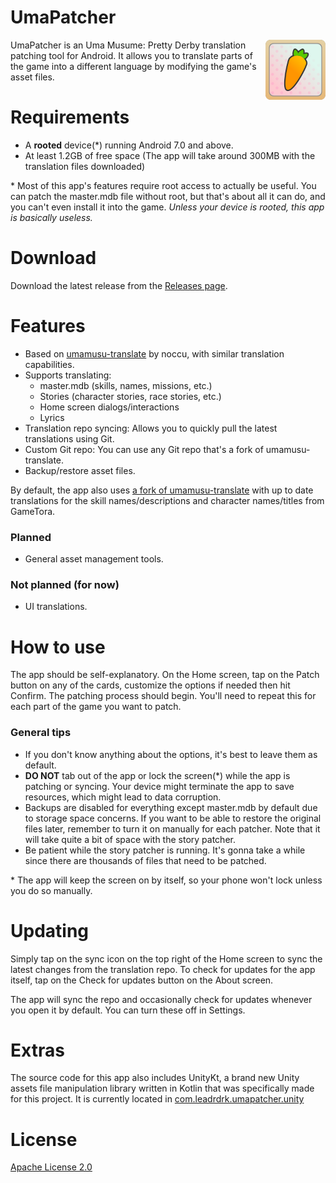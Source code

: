 # UmaPatcher
<img align="right" width="96" height="96" src="app/src/main/res/mipmap-xxhdpi/ic_launcher.webp">

UmaPatcher is an Uma Musume: Pretty Derby translation patching tool for Android. It allows you to
translate parts of the game into a different language by modifying the game's asset files.

# Requirements
- A **rooted** device(*) running Android 7.0 and above.
- At least 1.2GB of free space (The app will take around 300MB with the translation files downloaded)

\* Most of this app's features require root access to actually be useful. You can patch the master.mdb
file without root, but that's about all it can do, and you can't even install it into the game. *Unless
your device is rooted, this app is basically useless.*

# Download
Download the latest release from the [Releases page](https://github.com/LeadRDRK/UmaPatcher/releases).

# Features
- Based on [umamusu-translate](https://github.com/noccu/umamusu-translate/tree/master) by noccu, with similar translation capabilities.
- Supports translating:
  - master.mdb (skills, names, missions, etc.)
  - Stories (character stories, race stories, etc.)
  - Home screen dialogs/interactions
  - Lyrics
- Translation repo syncing: Allows you to quickly pull the latest translations using Git.
- Custom Git repo: You can use any Git repo that's a fork of umamusu-translate.
- Backup/restore asset files.

By default, the app also uses [a fork of umamusu-translate](https://github.com/LeadRDRK/umamusu-translate)
with up to date translations for the skill names/descriptions and character names/titles from GameTora.

### Planned
- General asset management tools.

### Not planned (for now)
- UI translations.

# How to use
The app should be self-explanatory. On the Home screen, tap on the Patch button on any of the cards,
customize the options if needed then hit Confirm. The patching process should begin. You'll need to
repeat this for each part of the game you want to patch.

### General tips
- If you don't know anything about the options, it's best to leave them as default.
- **DO NOT** tab out of the app or lock the screen(*) while the app is patching or syncing. Your device
might terminate the app to save resources, which might lead to data corruption.
- Backups are disabled for everything except master.mdb by default due to storage space concerns. If you want
to be able to restore the original files later, remember to turn it on manually for each patcher. Note
that it will take quite a bit of space with the story patcher.
- Be patient while the story patcher is running. It's gonna take a while since there are thousands of files that
need to be patched.

\* The app will keep the screen on by itself, so your phone won't lock unless you do so manually.

# Updating
Simply tap on the sync icon on the top right of the Home screen to sync the latest changes from the
translation repo. To check for updates for the app itself, tap on the Check for updates button on the
About screen.

The app will sync the repo and occasionally check for updates whenever you open it by default.
You can turn these off in Settings.

# Extras
The source code for this app also includes UnityKt, a brand new Unity assets file manipulation library
written in Kotlin that was specifically made for this project. It is currently located in
[com.leadrdrk.umapatcher.unity](app/src/main/java/com/leadrdrk/umapatcher/unity)

# License
[Apache License 2.0](LICENSE)